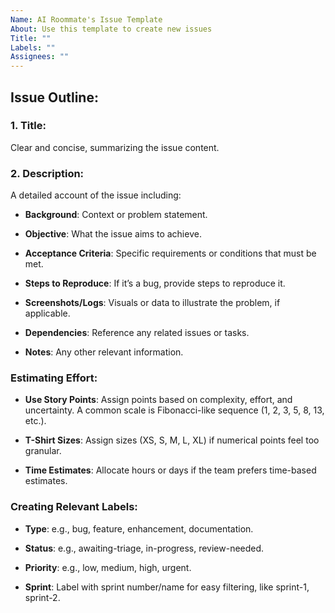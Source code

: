 ```yaml
---
Name: AI Roommate's Issue Template
About: Use this template to create new issues
Title: ""
Labels: ""
Assignees: ""
---
```


## Issue Outline:

### 1. Title:
Clear and concise, summarizing the issue content.

### 2. Description:
A detailed account of the issue including:

- **Background**: Context or problem statement.

- **Objective**: What the issue aims to achieve.

- **Acceptance Criteria**: Specific requirements or conditions that must be met.

- **Steps to Reproduce**: If it’s a bug, provide steps to reproduce it.

- **Screenshots/Logs**: Visuals or data to illustrate the problem, if applicable.

- **Dependencies**: Reference any related issues or tasks.

- **Notes**: Any other relevant information.


### Estimating Effort:

- **Use Story Points**: Assign points based on complexity, effort, and uncertainty. A common scale is Fibonacci-like sequence (1, 2, 3, 5, 8, 13, etc.).

- **T-Shirt Sizes**: Assign sizes (XS, S, M, L, XL) if numerical points feel too granular.

- **Time Estimates**: Allocate hours or days if the team prefers time-based estimates.


### Creating Relevant Labels:

- **Type**: e.g., bug, feature, enhancement, documentation.

- **Status**: e.g., awaiting-triage, in-progress, review-needed.

- **Priority**: e.g., low, medium, high, urgent.

- **Sprint**: Label with sprint number/name for easy filtering, like sprint-1, sprint-2.

